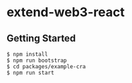 # extend-web3-react

## Getting Started

```
$ npm install
$ npm run bootstrap
$ cd packages/example-cra
$ npm run start
```
